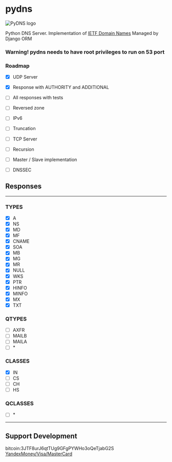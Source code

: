 # pydns
![PyDNS logo](http://i97.fastpic.ru/big/2018/1111/ed/47655d362332c1107205f800193acaed.png?noht=1)  

Python DNS Server. Implementation of [IETF Domain Names](https://tools.ietf.org/html/rfc1035)
Managed by Django ORM
### Warning! pydns needs to have root privileges to run on 53 port

### Roadmap 

- [x] UDP Server

- [x] Response with AUTHORITY and ADDITIONAL

- [ ] All responses with tests

- [ ] Reversed zone

- [ ] IPv6
 
- [ ] Truncation

- [ ] TCP Server

- [ ] Recursion

- [ ] Master / Slave implementation

- [ ] DNSSEC

## Responses
** *
### TYPES
- [x] A
- [x] NS
- [x] MD
- [x] MF
- [x] CNAME
- [x] SOA
- [x] MB
- [x] MG
- [x] MR 
- [x] NULL
- [x] WKS
- [x] PTR
- [X] HINFO
- [x] MINFO
- [x] MX
- [x] TXT
### QTYPES
- [ ] AXFR
- [ ] MAILB
- [ ] MAILA
- [ ] \* 
### CLASSES
- [x] IN
- [ ] CS
- [ ] CH
- [ ] HS
### QCLASSES
- [ ] \*
** *

## Support Development
bitcoin:3JTF8urJ6qtTUg9GFgPYWHo3oQeTjabG2S  
[YandexMoney/Visa/MasterCard](https://money.yandex.ru/to/410015353007315)